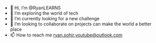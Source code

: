 - 👋 Hi, I’m @RyanLEARNS
- 👀 I’m exploring the world of tech
- 🌱 I’m currently looking for a new challenge 
- 💞️ I’m looking to collaborate on projects can make the world a better place
- 📫 How to reach me ryan.sohjr.youtube@outlook.com

<!---
RyanLEARNS/RyanLEARNS is a ✨ special ✨ repository because its `README.md` (this file) appears on your GitHub profile.
You can click the Preview link to take a look at your changes.
--->
